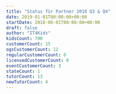```yaml
---
title: "Status für Partner 2018 Q3 & Q4"
date: 2019-01-01T00:00:00+00:00
startDate: 2018-06-01T00:00:00+00:00
draft: false
author: "IT4Kids"
kidsCount: 700
customerCount: 15
ogsCustomerCount: 12
regularCustomerCount: 0
licensedCustomerCount: 0
eventCustomerCount: 3
stateCount: 1
tutorCount: 13
newTutorCount: 4
---
```

